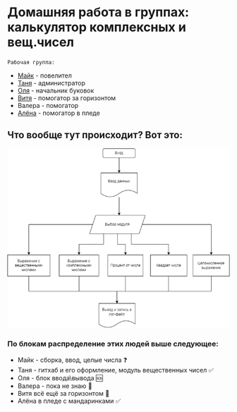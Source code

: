 # Домашняя работа в группах: калькулятор комплексных и вещ.чисел

`Рабочая группа:`
* [Майк](https://github.com/unnamemik) - повелител
* [Таня](https://github.com/SoleaT) - администратор
* [Оля](https://github.com/OlgaLob) - начальник буковок
* [Витя](https://github.com/RemoveFire) - помогатор за горизонтом
* Валера - помогатор
* [Алёна](https://github.com/AlyonaTru) - помогатор в пледе

## Что вообще тут происходит? Вот это:
![ну такой уж алгоритм](alg.png)

### По блокам распределение этих людей выше следующее:
* Майк - сборка, ввод, целые числа ❓
* Таня - гитхаб и его оформление, модуль вещественных чисел  ✅
* Оля - блок ввода\вывода 🆘
* Валера - пока не знаю 🚫
* Витя всё ещё за горизонтом 🚫
* Алёна в пледе с мандаринками ✅
